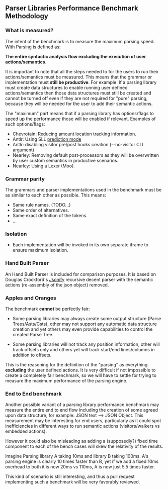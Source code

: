 ## Parser Libraries Performance Benchmark Methodology


### What is measured? 
The intent of the benchmark is to measure the maximum parsing speed.
With Parsing is defined as: 

**The entire syntactic analysis flow excluding the execution of user actions/semantics.**

It is important to note that all the steps needed to for the users to run their actions/semantics
must be measured. This means that the grammar or implementation must **still be productive**.
For example: If a parsing library must create data structures to enable running user defined actions/semantics
then those data structures must still be created and cannot be turned off even if they are not required
for "pure" parsing, because they will be needed for the user to add their semantic actions.
 
The "maximum" part means that if a parsing library has options/flags to speed up the performance
those will be enabled if relevant.
Examples of such options/flags:
 * Chevrotain: Reducing amount location tracking information.
 * Antlr: Using SLL [prediction mode](http://www.antlr.org/api/Java/org/antlr/v4/runtime/atn/PredictionMode.html)
 * Antlr: disabling visitor pre/post hooks creation (--no-visitor CLI argument)
 * Nearley: Removing default post-processors as they will be overwritten by user custom semantics in productive scenarios.
 * Nearley: Using a Lexer (Moo).
 
 
### Grammar parity
The grammars and parser implementations used in the benchmark must be as similar to each other as possible.
This means:
 * Same rule names. (TODO...)
 * Same order of alternatives.
 * Same exact definition of the tokens.
 * ... 


### Isolation

* Each implementation will be invoked in its own separate iframe to ensure maximum isolation.


### Hand Built Parser
An Hand Built Parser is included for comparison purposes.
It is based on Douglas Crockford's [Jsonify](https://github.com/douglascrockford/JSON-js/blob/master/json_parse.js)
recursive decent parser with the semantic actions (re-assembly of the json object) removed.


### Apples and Oranges
The benchmark **cannot** be perfectly fair:

* Some parsing libraries may always create some output structure (Parse Trees/Asts/Csts),
  other may not support any automatic data structure creation and 
  yet others may even provide capabilities to control the created Parse Tree.
  
* Some parsing libraries will not track any position information, other will track offsets only and others yet
  will track start/end lines/columns in addition to offsets.
  
This is the reasoning for the definition of the "parsing" as everything **excluding** the user defined actions.
It is very difficult if not impossible to create a completely fair benchmark, so we will have to settle
for trying to measure the maximum performance of the parsing engine.


### End to End benchmark

Another possible variant of a parsing library performance benchmark may measure the entire end to end flow
including the creation of some agreed upon data structure, for example: JSON text --> JSON Object.
This measurement may be interesting for end users, particularly as it could spot
inefficiencies in different ways to run semantic actions (visitors/walkers vs embedded actions).

However it could also be misleading as adding a (supposedly?) fixed time component to each of the bench cases
will skew the relativity of the results.

Imagine Parsing library A taking 10ms and library B taking 100ms.
A's parsing engine is clearly 10 times faster than B, yet if we add a fixed 10ms overhead to both
it is now 20ms vs 110ms, A is now just 5.5 times faster.

This kind of scenario is still interesting, and thus a pull request implementing such a benchmark will be 
very favorably reviewed.
